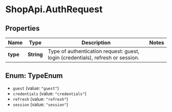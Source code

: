 # ShopApi.AuthRequest

## Properties
Name | Type | Description | Notes
------------ | ------------- | ------------- | -------------
**type** | **String** | Type of authentication request: guest, login (credentials), refresh or session. | 

<a name="TypeEnum"></a>
## Enum: TypeEnum

* `guest` (value: `"guest"`)
* `credentials` (value: `"credentials"`)
* `refresh` (value: `"refresh"`)
* `session` (value: `"session"`)

